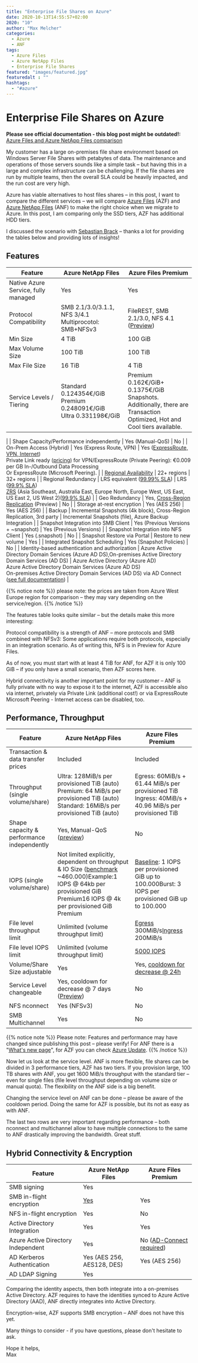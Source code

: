 ```yaml
---
title: "Enterprise File Shares on Azure"
date: 2020-10-13T14:55:57+02:00
2020: "10"
author: "Max Melcher"
categories:
  - Azure
  - ANF
tags:
  - Azure Files
  - Azure NetApp Files
  - Enterprise File Shares
featured: "images/featured.jpg"
featuredalt : ""
hashtags: 
  - "#azure"
---
```

# Enterprise File Shares on Azure

**Please see official documentation - this blog post might be outdated!:** [Azure Files and Azure NetApp Files comparison](https://docs.microsoft.com/en-us/azure/storage/files/storage-files-netapp-comparison)

My customer has a large on-premises file share environment based on Windows Server File Shares with petabytes of data. The maintenance and operations of those servers sounds like a simple task – but having this in a large and complex infrastructure can be challenging. If the file shares are run by multiple teams, then the overall SLA could be heavily impacted, and the run cost are very high.

Azure has viable alternatives to host files shares – in this post, I want to compare the different services – we will compare [Azure Files](https://docs.microsoft.com/en-us/azure/storage/files/storage-files-introduction) (AZF) and [Azure NetApp Files](https://docs.microsoft.com/en-us/azure/azure-netapp-files/) (ANF) to make the right choice when we migrate to Azure. In this post, I am comparing only the SSD tiers, AZF has additional HDD tiers.

I discussed the scenario with [Sebastian Brack](https://www.linkedin.com/in/seb-brack/) – thanks a lot for providing the tables below and providing lots of insights!

## Features

| **Feature** | **Azure NetApp Files** | **Azure Files Premium** |
| --- | --- | --- |
| Native Azure Service, fully managed | Yes | Yes |
| Protocol Compatibility | SMB 2.1/3.0/3.1.1, NFS 3/4.1 Multiprocotol: SMB+NFSv3 | FileREST, SMB 2.1/3.0, NFS 4.1 ([Preview](https://azure.microsoft.com/en-us/blog/nfs-41-support-for-azure-files-is-now-in-preview/)) |
| Min Size | 4 TiB | 100 GiB |
| Max Volume Size | 100 TiB | 100 TiB |
| Max File Size | 16 TiB | 4 TiB |
| Service Levels / Tiering | Standard 0.124354€/GiB<br/>Premium 0.248091€/GiB<br/>Ultra 0.331198€/GiB | Premium 0.162€/GiB+ 0.1375€/GiB Snapshots.<br/>Additionally, there are Transaction Optimized, Hot and Cool tiers available.
|
| Shape Capacity/Performance independently | Yes (Manual-QoS) | No |
| On-Prem Access (Hybrid) | Yes (Express Route, VPN) | Yes ([ExpressRoute, VPN, Internet](https://docs.microsoft.com/en-us/azure/storage/files/storage-files-networking-overview))<br/>Private Link ready ([pricing](https://azure.microsoft.com/en-us/pricing/details/private-link/)) for VPN/ExpressRoute (Private Peering): €0.009 per GB In-/Outbound Data Processing<br/>Or ExpressRoute (Microsoft Peering). |
| [Regional Availability](https://azure.microsoft.com/global-infrastructure/services/?products=netapp,storage) | 22+ regions | 32+ regions |
| Regional Redundancy | LRS equivalent ([99.99% SLA](https://azure.microsoft.com/en-us/support/legal/sla/netapp/v1_1/)) | LRS ([99.9% SLA](https://azure.microsoft.com/en-us/support/legal/sla/storage/v1_5/))<br>[ZRS](https://docs.microsoft.com/azure/storage/common/storage-redundancy) (Asia Southeast, Australia East, Europe North, Europe West, US East, US East 2, US West 2)([99.9% SLA](https://azure.microsoft.com/en-us/support/legal/sla/storage/v1_5/)) |
| Geo Redundancy | Yes, [Cross-Region Replication](https://docs.microsoft.com/en-us/azure/azure-netapp-files/cross-region-replication-introduction) (Preview) | No |
| Storage at-rest encryption | Yes (AES 256) | Yes (AES 256) |
| Backup | Incremental Snapshots (4k block), Cross-Region Replication, 3rd party | Incremental Snapshots (file), Azure Backup Integration |
| Snapshot Integration into SMB Client | Yes (Previous Versions + ~snapshot) | Yes (Previous Versions) |
| Snapshot Integration into NFS Client | Yes (.snapshot) | No |
| Snapshot Restore via Portal | Restore to new volume | Yes |
| Integrated Snapshot Scheduling | Yes (Snapshot Policies) | No |
| Identity-based authentication and authorization | Azure Active Directory Domain Services (Azure AD DS),On-premises Active Directory Domain Services (AD DS) | Azure Active Directory (Azure AD)<br/>Azure Active Directory Domain Services (Azure AD DS)<br>On-premises Active Directory Domain Services (AD DS) via AD Connect ([see full documentation](https://docs.microsoft.com/en-us/azure/storage/files/storage-files-identity-auth-active-directory-enable#supported-scenarios-and-restrictions)) |

{{% notice note %}}
please note: the prices are taken from Azure West Europe region for comparison – they may vary depending on the service/region.
{{% /notice %}}

The features table looks quite similar – but the details make this more interesting:

Protocol compatibility is a strength of ANF – more protocols and SMB combined with NFSv3: Some applications require both protocols, especially in an integration scenario. As of writing this, NFS is in Preview for Azure Files.

As of now, you must start with at least 4 TiB for ANF, for AZF it is only 100 GiB – if you only have a small scenario, then AZF scores here.

Hybrid connectivity is another important point for my customer – ANF is fully private with no way to expose it to the internet, AZF is accessible also via internet, privately via Private Link (additional cost!) or via ExpressRoute Microsoft Peering - Internet access can be disabled, too.

## Performance, Throughput

| **Feature** | **Azure NetApp Files** | **Azure Files Premium** |
| --- | --- | --- |
| Transaction &amp; data transfer prices | Included | Included |
| Throughput (single volume/share) | Ultra: 128MiB/s per provisioned TiB (auto)<br/>Premium: 64 MiB/s per provisioned TiB (auto)<br/>Standard: 16MiB/s per provisioned TiB (auto) | Egress: 60MiB/s + 61.44 MiB/s per provisioned TiB<br/> Ingress: 40MiB/s + 40.96 MiB/s per provisioned TiB |
| Shape capacity &amp; performance independently | Yes, Manual-QoS ([preview](https://docs.microsoft.com/en-us/azure/azure-netapp-files/manage-manual-qos-capacity-pool)) | No |
| IOPS (single volume/share) | Not limited explicitly, dependent on throughput &amp; IO Size ([benchmark](https://docs.microsoft.com/en-us/azure/azure-netapp-files/performance-benchmarks-linux) ~460.000)Example:1 IOPS @ 64kb per provisioned GiB Premium16 IOPS @ 4k per provisioned GiB Premium | [Baseline](https://docs.microsoft.com/en-us/azure/storage/files/storage-files-scale-targets#additional-premium-file-share-level-limits): 1 IOPS per provisioned GiB up to 100.000Burst: 3 IOPS per provisioned GiB up to 100.000 |
| File level throughput limit | Unlimited (volume throughput limit) | [Egress](https://docs.microsoft.com/en-us/azure/storage/files/storage-files-scale-targets#file-level-limits) 300MiB/s[Ingress](https://docs.microsoft.com/en-us/azure/storage/files/storage-files-scale-targets#file-level-limits) 200MiB/s |
| File level IOPS limit | Unlimited (volume throughput limit) | [5000 IOPS](https://docs.microsoft.com/en-us/azure/storage/files/storage-files-scale-targets#file-level-limits) |
| Volume/Share Size adjustable | Yes | Yes, [cooldown for decrease @ 24h](https://docs.microsoft.com/en-us/azure/storage/files/storage-files-planning#understanding-provisioning-for-premium-file-shares) |
| Service Level changeable | Yes, cooldown for decrease @ 7 days ([Preview](https://docs.microsoft.com/en-us/azure/azure-netapp-files/dynamic-change-volume-service-level)) | No |
| NFS nconnect | Yes (NFSv3) | No |
| SMB Multichannel | Yes | No |

{{% notice note %}}
Please note: Features and performance may have changed since publishing this post – please verify! For ANF there is a &quot;[What&#39;s new page](https://docs.microsoft.com/en-us/azure/azure-netapp-files/whats-new)&quot;, for AZF you can check [Azure Update](https://azure.microsoft.com/en-us/updates/?query=azure%20files).
{{% /notice %}}

Now let us look at the service level. ANF is more flexible, file shares can be divided in 3 performance tiers, AZF has two tiers. If you provision large, 100 TB shares with ANF, you get 1600 MiB/s throughput with the standard tier – even for single files (file level throughput depending on volume size or manual quota). The flexibility on the ANF side is a big benefit.

Changing the service level on ANF can be done – please be aware of the cooldown period. Doing the same for AZF is possible, but its not as easy as with ANF.

The last two rows are very important regarding performance – both nconnect and multichannel allow to have multiple connections to the same to ANF drastically improving the bandwidth. Great stuff.

## Hybrid Connectivity &amp; Encryption

| **Feature** | **Azure NetApp Files** | **Azure Files Premium** |
| --- | --- | --- |
| SMB signing | Yes |
| SMB in-flight encryption | [Yes](https://docs.microsoft.com/en-us/azure/azure-netapp-files/azure-netapp-files-smb-performance#smb-encryption) | Yes |
| NFS in-flight encryption | Yes | No |
| Active Directory Integration | Yes | Yes |
| Azure Active Directory Independent | Yes | No ([AD-Connect required](https://docs.microsoft.com/en-us/azure/storage/files/storage-files-identity-auth-active-directory-enable#supported-scenarios-and-restrictions)) |
| AD Kerberos Authentication | Yes (AES 256, AES128, DES) | Yes (AES 256) |
| AD LDAP Signing | Yes |

Comparing the identity aspects, then both integrate into a on-premises Active Directory. AZF requires to have the identities synced to Azure Active Directory (AAD), ANF directly integrates into Active Directory.

Encryption-wise, AZF supports SMB encryption – ANF does not have this yet.

Many things to consider - if you have questions, please don't hesitate to ask.

Hope it helps,  
Max